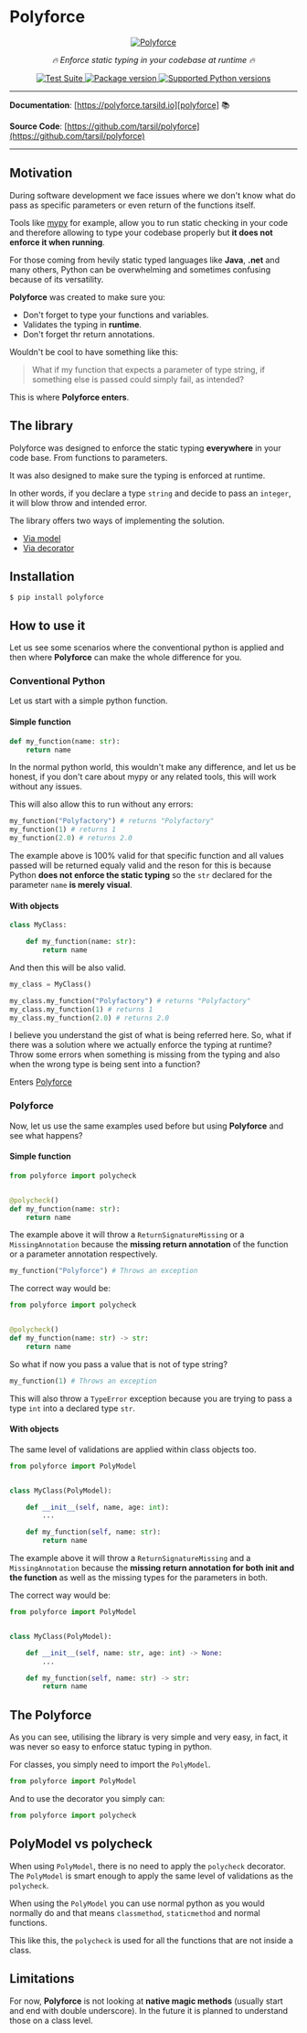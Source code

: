 # Polyforce

<p align="center">
  <a href="https://polyforce.tarsild.io"><img src="https://res.cloudinary.com/tarsild/image/upload/v1696959172/packages/polyforce/logo_pyynl9.png" alt='Polyforce'></a>
</p>

<p align="center">
    <em>🔥 Enforce static typing in your codebase at runtime 🔥</em>
</p>

<p align="center">
<a href="https://github.com/tarsil/polyforce/workflows/Test%20Suite/badge.svg?event=push&branch=main" target="_blank">
    <img src="https://github.com/tarsil/polyforce/workflows/Test%20Suite/badge.svg?event=push&branch=main" alt="Test Suite">
</a>

<a href="https://pypi.org/project/polyforce" target="_blank">
    <img src="https://img.shields.io/pypi/v/polyforce?color=%2334D058&label=pypi%20package" alt="Package version">
</a>

<a href="https://pypi.org/project/polyforce" target="_blank">
    <img src="https://img.shields.io/pypi/pyversions/polyforce.svg?color=%2334D058" alt="Supported Python versions">
</a>
</p>

---

**Documentation**: [https://polyforce.tarsild.io][polyforce] 📚

**Source Code**: [https://github.com/tarsil/polyforce](https://github.com/tarsil/polyforce)

---

## Motivation

During software development we face issues where we don't know what do pass as specific parameters
or even return of the functions itself.

Tools like [mypy][mypy] for example, allow you to run static checking in your code and therefore
allowing to type your codebase properly but **it does not enforce it when running**.

For those coming from hevily static typed languages like **Java**, **.net** and many others, Python
can be overwhelming and sometimes confusing because of its versatility.

**Polyforce** was created to make sure you:

* Don't forget to type your functions and variables.
* Validates the typing in **runtime**.
* Don't forget thr return annotations.

Wouldn't be cool to have something like this:

> What if my function that expects a parameter of type string, if something else is passed could
simply fail, as intended?

This is where **Polyforce enters**.

## The library

Polyforce was designed to enforce the static typing **everywhere** in your code base. From functions
to parameters.

It was also designed to make sure the typing is enforced at runtime.

In other words, if you declare a type `string` and decide to pass an `integer`, it will blow throw
and intended error.

The library offers two ways of implementing the solution.

* [Via model](./model.md)
* [Via decorator](./decorator.md)

## Installation

```shell
$ pip install polyforce
```

## How to use it

Let us see some scenarios where the conventional python is applied and then where **Polyforce**
can make the whole difference for you.

### Conventional Python

Let us start with a simple python function.

#### Simple function

```python
def my_function(name: str):
    return name
```

In the normal python world, this wouldn't make any difference, and let us be honest, if you don't care
about mypy or any related tools, this will work without any issues.

This will also allow this to run without any errors:

```python
my_function("Polyfactory") # returns "Polyfactory"
my_function(1) # returns 1
my_function(2.0) # returns 2.0
```

The example above is 100% valid for that specific function and all values passed will be returned
equaly valid and the reson for this is because Python **does not enforce the static typing** so
the `str` declared for the parameter `name` **is merely visual**.

#### With objects

```python
class MyClass:

    def my_function(name: str):
        return name
```

And then this will be also valid.

```python
my_class = MyClass()

my_class.my_function("Polyfactory") # returns "Polyfactory"
my_class.my_function(1) # returns 1
my_class.my_function(2.0) # returns 2.0
```

I believe you understand the gist of what is being referred here. So, what if there was a solution
where we actually enforce the typing at runtime? Throw some errors when something is missing from
the typing and also when the wrong type is being sent into a function?

Enters [Polyforce](#polyforce)

### Polyforce

Now, let us use the same examples used before but using **Polyforce** and see what happens?

#### Simple function

```python hl_lines="1"
from polyforce import polycheck


@polycheck()
def my_function(name: str):
    return name
```

The example above it will throw a `ReturnSignatureMissing` or a `MissingAnnotation`
because the **missing return annotation** of the function or a parameter annotation respectively.

```python
my_function("Polyforce") # Throws an exception
```

The correct way would be:

```python hl_lines="1 5"
from polyforce import polycheck


@polycheck()
def my_function(name: str) -> str:
    return name
```

So what if now you pass a value that is not of type string?

```python
my_function(1) # Throws an exception
```

This will also throw a `TypeError` exception because you are trying to pass a type `int` into a
declared type `str`.

#### With objects

The same level of validations are applied within class objects too.

```python hl_lines="1 4"
from polyforce import PolyModel


class MyClass(PolyModel):

    def __init__(self, name, age: int):
        ...

    def my_function(self, name: str):
        return name
```

The example above it will throw a `ReturnSignatureMissing` and a `MissingAnnotation`
because the **missing return annotation for both __init__ and the function** as well as the missing
types for the parameters in both.

The correct way would be:

```python hl_lines="1 4"
from polyforce import PolyModel


class MyClass(PolyModel):

    def __init__(self, name: str, age: int) -> None:
        ...

    def my_function(self, name: str) -> str:
        return name
```

## The Polyforce

As you can see, utilising the library is very simple and very easy, in fact, it was never so easy to
enforce statuc typing in python.

For classes, you simply need to import the `PolyModel`.

```python
from polyforce import PolyModel
```

And to use the decorator you simply can:

```python
from polyforce import polycheck
```

## PolyModel vs polycheck

When using `PolyModel`, there is no need to apply the `polycheck` decorator. The `PolyModel` is
smart enough to apply the same level of validations as the `polycheck`.

When using the `PolyModel` you can use normal python as you would normally do and that means
`classmethod`, `staticmethod` and normal functions.

This like this, the `polycheck` is used for all the functions that are not inside a class.

## Limitations

For now, **Polyforce** is not looking at **native magic methods** (usually start and end with double underscore).
In the future it is planned to understand those on a class level.

[polyforce]: https://polyforce.tarsild.io
[mypy]: https://mypy.readthedocs.io/en/stable/
